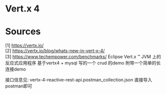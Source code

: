 
# Vert.x 4
# Sources
[1] https://vertx.io/  
[2] https://vertx.io/blog/whats-new-in-vert-x-4/  
[3] https://www.techempower.com/benchmarks/
Eclipse Vert.x ™ JVM 上的反应式应用程序
基于vertx4 + mysql 写的一个 crud 的demo
附带一个简单的长连接demo


接口信息见:
vertx-4-reactive-rest-api.postman_collection.json
直接导入postman即可